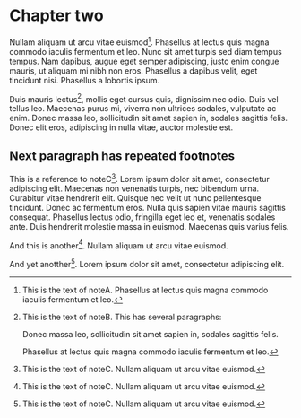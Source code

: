 # Chapter two

Nullam aliquam ut arcu vitae euismod[^noteA]. Phasellus at lectus quis magna commodo iaculis fermentum et leo. Nunc sit amet turpis sed diam tempus tempus. Nam dapibus, augue eget semper adipiscing, justo enim congue mauris, ut aliquam mi nibh non eros. Phasellus a dapibus velit, eget tincidunt nisi. Phasellus a lobortis ipsum. 

Duis mauris lectus[^noteB], mollis eget cursus quis, dignissim nec odio. Duis vel tellus leo. Maecenas purus mi, viverra non ultrices sodales, vulputate ac enim. Donec massa leo, sollicitudin sit amet sapien in, sodales sagittis felis. Donec elit eros, adipiscing in nulla vitae, auctor molestie est.

## Next paragraph has repeated footnotes 

This is a reference to noteC[^noteC]. Lorem ipsum dolor sit amet, consectetur adipiscing elit. Maecenas non venenatis turpis, nec bibendum urna. Curabitur vitae hendrerit elit. Quisque nec velit ut nunc pellentesque tincidunt. Donec ac fermentum eros. Nulla quis sapien vitae mauris sagittis consequat. Phasellus lectus odio, fringilla eget leo et, venenatis sodales ante. Duis hendrerit molestie massa in euismod. Maecenas quis varius felis.

And this is another[^noteC]. Nullam aliquam ut arcu vitae euismod.

And yet anotther[^noteC]. Lorem ipsum dolor sit amet, consectetur adipiscing elit.



[^noteA]: This is the text of noteA. Phasellus at lectus quis magna commodo iaculis fermentum et leo.

[^noteB]: 
    This is the text of noteB. This has several paragraphs:
  
    Donec massa leo, sollicitudin sit amet sapien in, sodales sagittis felis.
    
    Phasellus at lectus quis magna commodo iaculis fermentum et leo.

[^noteC]: This is the text of noteC. Nullam aliquam ut arcu vitae euismod.